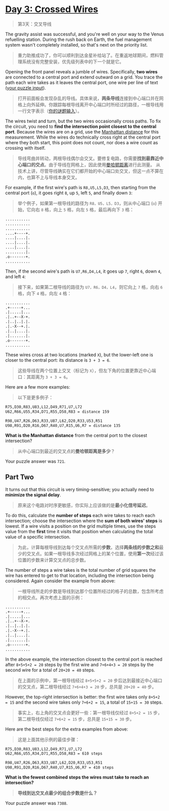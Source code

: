 # [Day 3: Crossed Wires](https://adventofcode.com/2019/day/3)

> 第3天：交叉导线

The gravity assist was successful, and you're well on your way to the Venus refuelling station. During the rush back on Earth, the fuel management system wasn't completely installed, so that's next on the priority list.

> 重力助推成功了，你可以顺利到达金星补给站了。在重返地球期间，燃料管理系统没有完整安装，优先级列表中的下一个就是它。

Opening the front panel reveals a jumble of wires. Specifically, **two wires** are connected to a central port and extend outward on a grid. You trace the path each wire takes as it leaves the central port, one wire per line of text ([your puzzle input](day3.txt)).

> 打开前面板会发现杂乱的导线。具体来说，**两条导线**连接到中心端口并在网格上向外延伸。你跟踪每根导线离开中心端口时所经过的路径，一根导线用一行文字表示（[你的谜题输入](day3.txt)）。

The wires twist and turn, but the two wires occasionally cross paths. To fix the circuit, you need to **find the intersection point closest to the central port**. Because the wires are on a grid, use the [Manhattan distance](https://en.wikipedia.org/wiki/Taxicab_geometry) for this measurement. While the wires do technically cross right at the central port where they both start, this point does not count, nor does a wire count as crossing with itself.

> 导线弯曲并转动，两根导线偶尔会交叉。要修复电路，你需要**找到最靠近中心端口的交点**。由于导线在网格上，因此使用[曼哈顿距离](https://en.wikipedia.org/wiki/Taxicab_geometry)进行此测量。 从技术上讲，尽管导线确实在它们都开始的中心端口处交叉，但这一点不算在内，也算不上与导线本身交叉。

For example, if the first wire's path is `R8,U5,L5,D3`, then starting from the central port (`o`), it goes right `8`, up `5`, left `5`, and finally down `3`:

> 举个例子，如果第一根导线的路径为 `R8，U5，L5，D3`，则从中心端口 (`o`) 开始，它向右 `8` 格，向上 `5` 格，向左 `5` 格，最后再向下 `3` 格：

```diff
...........
...........
...........
....+----+.
....|....|.
....|....|.
....|....|.
.........|.
.o-------+.
...........
```

Then, if the second wire's path is `U7,R6,D4,L4`, it goes up `7`, right `6`, down `4`, and left `4`:

> 接下来，如果第二根导线的路径为 `U7，R6，D4，L4`，则它向上 `7` 格，向右 `6` 格，向下 `4` 格，向左 `4` 格：

```diff
...........
.+-----+...
.|.....|...
.|..+--X-+.
.|..|..|.|.
.|.-X--+.|.
.|..|....|.
.|.......|.
.o-------+.
...........
```

These wires cross at two locations (marked `X`), but the lower-left one is closer to the central port: its distance is `3 + 3 = 6`.

> 这些导线在两个位置上交叉（标记为 `X`），但左下角的位置更靠近中心端口：其距离为 `3 + 3 = 6`。

Here are a few more examples:

> 以下是更多例子：

```diff
R75,D30,R83,U83,L12,D49,R71,U7,L72
U62,R66,U55,R34,D71,R55,D58,R83 = distance 159
```

```diff
R98,U47,R26,D63,R33,U87,L62,D20,R33,U53,R51
U98,R91,D20,R16,D67,R40,U7,R15,U6,R7 = distance 135
```

**What is the Manhattan distance** from the central port to the closest intersection?

> 从中心端口到最近的交叉点的**曼哈顿距离是多少**？

Your puzzle answer was `721`.

## Part Two

It turns out that this circuit is very timing-sensitive; you actually need to **minimize the signal delay**.

> 原来这个电路对时序更敏感，你实际上应该做的是**最小化信号延迟**。

To do this, calculate the **number of steps** each wire takes to reach each intersection; choose the intersection where the **sum of both wires' steps** is lowest. If a wire visits a position on the grid multiple times, use the steps value from the **first** time it visits that position when calculating the total value of a specific intersection.

> 为此，计算每根导线到达每个交叉点所需的**步数**，选择**两条线的步数之和**最少的交叉点。如果一根导线多次经过网格上的某个位置，使用**第一次**经过该位置的步数来计算交叉点的总步数。

The number of steps a wire takes is the total number of grid squares the wire has entered to get to that location, including the intersection being considered. Again consider the example from above:

> 一根导线所走的步数是导线到达那个位置所经过的格子的总数，包含所考虑的相交点。再次考虑上面的示例：

```diff
...........
.+-----+...
.|.....|...
.|..+--X-+.
.|..|..|.|.
.|.-X--+.|.
.|..|....|.
.|.......|.
.o-------+.
...........
```

In the above example, the intersection closest to the central port is reached after `8+5+5+2 = 20` steps by the first wire and `7+6+4+3 = 20` steps by the second wire for a total of `20+20 = 40` steps.

> 在上面的示例中，第一根导线经过 `8+5+5+2 = 20` 步后达到最接近中心端口的交叉点，第二根导线经过 `7+6+4+3 = 20` 步，总共是 `20+20 = 40` 步。

However, the top-right intersection is better: the first wire takes only `8+5+2 = 15` and the second wire takes only `7+6+2 = 15`, a total of `15+15 = 30` steps.

> 事实上，右上角的交叉点会更好一些：第一根导线仅经过 `8+5+2 = 15` 步，第二根导线仅经过 `7+6+2 = 15` 步，总共是 `15+15 = 30` 步。

Here are the best steps for the extra examples from above:

> 这是上面其他示例的最佳步骤：

```diff
R75,D30,R83,U83,L12,D49,R71,U7,L72
U62,R66,U55,R34,D71,R55,D58,R83 = 610 steps
```

```diff
R98,U47,R26,D63,R33,U87,L62,D20,R33,U53,R51
U98,R91,D20,R16,D67,R40,U7,R15,U6,R7 = 410 steps
```

**What is the fewest combined steps the wires must take to reach an intersection?**

> **导线到达交叉点最少的组合步数是什么？**

Your puzzle answer was `7388`.
